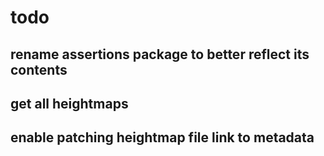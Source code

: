 # todo
## rename assertions package to better reflect its contents
## get all heightmaps
## enable patching heightmap file link to metadata
